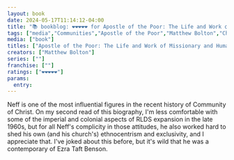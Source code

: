```yaml
---
layout: book
date: 2024-05-17T11:14:12-04:00
title: "📚 bookblog: ❤️❤️❤️❤️❤️ for Apostle of the Poor: The Life and Work of Missionary and Humanitarian Charles D. Neff, by Matthew Bolton"
tags: ["media","Communities","Apostle of the Poor","Matthew Bolton","Charles Neff","Community of Christ","Ezra Taft Benson"]
media: ["book"]
titles: ["Apostle of the Poor: The Life and Work of Missionary and Humanitarian Charles D. Neff"]
creators: ["Matthew Bolton"]
series: [""]
franchise: [""]
ratings: ["❤️❤️❤️❤️❤️"]
params:
  entry:
---
```


Neff is one of the most influential figures in the recent history of Community of Christ. On my second read of this biography, I'm less comfortable with some of the imperial and colonial aspects of RLDS expansion in the late 1960s, but for all Neff's complicity in those attitudes, he also worked hard to shed his own (and his church's) ethnocentrism and exclusivity, and I appreciate that. I've joked about this before, but it's wild that he was a contemporary of Ezra Taft Benson.

